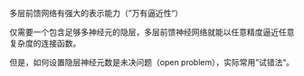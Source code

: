 多层前馈网络有强大的表示能力（”万有逼近性“）

仅需要一个包含足够多神经元的隐层，多层前馈神经网络就能以任意精度逼近任意复杂度的连接函数。

但是，如何设置隐层神经元数是未决问题（open problem），实际常用”试错法“。